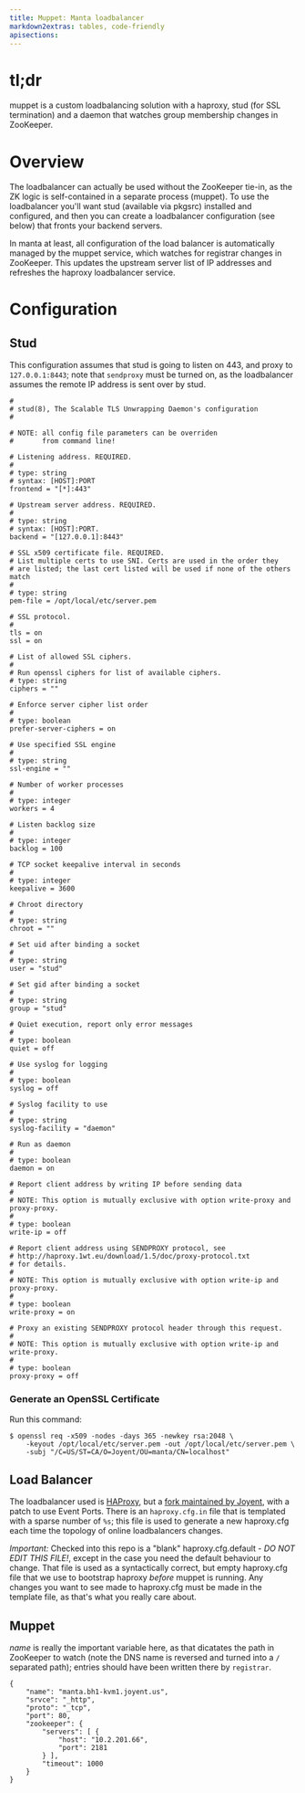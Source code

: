```yaml
---
title: Muppet: Manta loadbalancer
markdown2extras: tables, code-friendly
apisections:
---
```

<!--
    This Source Code Form is subject to the terms of the Mozilla Public
    License, v. 2.0. If a copy of the MPL was not distributed with this
    file, You can obtain one at http://mozilla.org/MPL/2.0/.
-->

<!--
    Copyright 2019, Joyent, Inc.
-->

# tl;dr

muppet is a custom loadbalancing solution with a haproxy, stud (for SSL
termination) and a daemon that watches group membership changes in ZooKeeper.

# Overview

The loadbalancer can actually be used without the ZooKeeper tie-in, as the ZK
logic is self-contained in a separate process (muppet).  To use the loadbalancer
you'll want stud (available via pkgsrc) installed and configured, and then you
can create a loadbalancer configuration (see below) that fronts your backend
servers.

In manta at least, all configuration of the load balancer is automatically
managed by the muppet service, which watches for registrar changes in ZooKeeper.
This updates the upstream server list of IP addresses and refreshes the haproxy
loadbalancer service.

# Configuration

## Stud

This configuration assumes that stud is going to listen on 443, and proxy to
`127.0.0.1:8443`; note that `sendproxy` must be turned on, as the loadbalancer
assumes the remote IP address is sent over by stud.

    #
    # stud(8), The Scalable TLS Unwrapping Daemon's configuration
    #

    # NOTE: all config file parameters can be overriden
    #       from command line!

    # Listening address. REQUIRED.
    #
    # type: string
    # syntax: [HOST]:PORT
    frontend = "[*]:443"

    # Upstream server address. REQUIRED.
    #
    # type: string
    # syntax: [HOST]:PORT.
    backend = "[127.0.0.1]:8443"

    # SSL x509 certificate file. REQUIRED.
    # List multiple certs to use SNI. Certs are used in the order they
    # are listed; the last cert listed will be used if none of the others match
    #
    # type: string
    pem-file = /opt/local/etc/server.pem

    # SSL protocol.
    #
    tls = on
    ssl = on

    # List of allowed SSL ciphers.
    #
    # Run openssl ciphers for list of available ciphers.
    # type: string
    ciphers = ""

    # Enforce server cipher list order
    #
    # type: boolean
    prefer-server-ciphers = on

    # Use specified SSL engine
    #
    # type: string
    ssl-engine = ""

    # Number of worker processes
    #
    # type: integer
    workers = 4

    # Listen backlog size
    #
    # type: integer
    backlog = 100

    # TCP socket keepalive interval in seconds
    #
    # type: integer
    keepalive = 3600

    # Chroot directory
    #
    # type: string
    chroot = ""

    # Set uid after binding a socket
    #
    # type: string
    user = "stud"

    # Set gid after binding a socket
    #
    # type: string
    group = "stud"

    # Quiet execution, report only error messages
    #
    # type: boolean
    quiet = off

    # Use syslog for logging
    #
    # type: boolean
    syslog = off

    # Syslog facility to use
    #
    # type: string
    syslog-facility = "daemon"

    # Run as daemon
    #
    # type: boolean
    daemon = on

    # Report client address by writing IP before sending data
    #
    # NOTE: This option is mutually exclusive with option write-proxy and proxy-proxy.
    #
    # type: boolean
    write-ip = off

    # Report client address using SENDPROXY protocol, see
    # http://haproxy.1wt.eu/download/1.5/doc/proxy-protocol.txt
    # for details.
    #
    # NOTE: This option is mutually exclusive with option write-ip and proxy-proxy.
    #
    # type: boolean
    write-proxy = on

    # Proxy an existing SENDPROXY protocol header through this request.
    #
    # NOTE: This option is mutually exclusive with option write-ip and write-proxy.
    #
    # type: boolean
    proxy-proxy = off


### Generate an OpenSSL Certificate

Run this command:

    $ openssl req -x509 -nodes -days 365 -newkey rsa:2048 \
        -keyout /opt/local/etc/server.pem -out /opt/local/etc/server.pem \
        -subj "/C=US/ST=CA/O=Joyent/OU=manta/CN=localhost"

## Load Balancer

The loadbalancer used is [HAProxy](http://www.haproxy.org/), but a [fork
maintained by Joyent](https://github.com/joyent/haproxy-1.8), with a patch to
use Event Ports. There is an `haproxy.cfg.in` file that is templated with a
sparse number of `%s`; this file is used to generate a new haproxy.cfg each time
the topology of online loadbalancers changes.

*Important:* Checked into this repo is a "blank" haproxy.cfg.default - *DO NOT
EDIT THIS FILE!*, except in the case you need the default behaviour to change.
That file is used as a syntactically correct, but empty haproxy.cfg file that we
use to bootstrap haproxy _before_ muppet is running.  Any changes you want to
see made to haproxy.cfg must be made in the template file, as that's what you
really care about.

## Muppet

*name* is really the important variable here, as that dicatates the path in
ZooKeeper to watch (note the DNS name is reversed and turned into a `/`
separated path); entries should have been written there by `registrar`.

    {
        "name": "manta.bh1-kvm1.joyent.us",
        "srvce": "_http",
        "proto": "_tcp",
        "port": 80,
        "zookeeper": {
            "servers": [ {
                "host": "10.2.201.66",
                "port": 2181
            } ],
            "timeout": 1000
        }
    }
